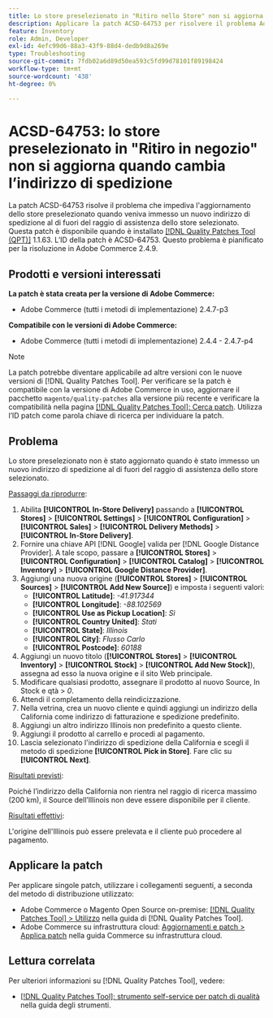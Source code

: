 ```yaml
---
title: Lo store preselezionato in "Ritiro nello Store" non si aggiorna quando cambia l'indirizzo di spedizione
description: Applicare la patch ACSD-64753 per risolvere il problema Adobe Commerce, in cui lo store preselezionato non è stato aggiornato quando è stato immesso un nuovo indirizzo di spedizione al di fuori del raggio di servizio dello store selezionato.
feature: Inventory
role: Admin, Developer
exl-id: 4efc99d6-88a3-43f9-88d4-dedb9d8a269e
type: Troubleshooting
source-git-commit: 7fdb02a6d89d50ea593c5fd99d78101f89198424
workflow-type: tm+mt
source-wordcount: '438'
ht-degree: 0%

---
```


# ACSD-64753: lo store preselezionato in &quot;Ritiro in negozio&quot; non si aggiorna quando cambia l’indirizzo di spedizione

La patch ACSD-64753 risolve il problema che impediva l&#39;aggiornamento dello store preselezionato quando veniva immesso un nuovo indirizzo di spedizione al di fuori del raggio di assistenza dello store selezionato. Questa patch è disponibile quando è installato [[!DNL Quality Patches Tool (QPT)]](/help/tools/quality-patches-tool/quality-patches-tool-to-self-serve-quality-patches.md) 1.1.63. L’ID della patch è ACSD-64753. Questo problema è pianificato per la risoluzione in Adobe Commerce 2.4.9.

## Prodotti e versioni interessati

**La patch è stata creata per la versione di Adobe Commerce:**

* Adobe Commerce (tutti i metodi di implementazione) 2.4.7-p3

**Compatibile con le versioni di Adobe Commerce:**

* Adobe Commerce (tutti i metodi di implementazione) 2.4.4 - 2.4.7-p4

>[!NOTE]
>
>La patch potrebbe diventare applicabile ad altre versioni con le nuove versioni di [!DNL Quality Patches Tool]. Per verificare se la patch è compatibile con la versione di Adobe Commerce in uso, aggiornare il pacchetto `magento/quality-patches` alla versione più recente e verificare la compatibilità nella pagina [[!DNL Quality Patches Tool]: Cerca patch](https://experienceleague.adobe.com/tools/commerce-quality-patches/index.html?lang=it). Utilizza l’ID patch come parola chiave di ricerca per individuare la patch.

## Problema

Lo store preselezionato non è stato aggiornato quando è stato immesso un nuovo indirizzo di spedizione al di fuori del raggio di assistenza dello store selezionato.

<u>Passaggi da riprodurre</u>:

1. Abilita **[!UICONTROL In-Store Delivery]** passando a **[!UICONTROL Stores]** > **[!UICONTROL Settings]** > **[!UICONTROL Configuration]** > **[!UICONTROL Sales]** > **[!UICONTROL Delivery Methods]** > **[!UICONTROL In-Store Delivery]**.
1. Fornire una chiave API [!DNL Google] valida per [!DNL Google Distance Provider]. A tale scopo, passare a **[!UICONTROL Stores]** > **[!UICONTROL Configuration]** > **[!UICONTROL Catalog]** > **[!UICONTROL Inventory]** > **[!UICONTROL Google Distance Provider]**.
1. Aggiungi una nuova origine (**[!UICONTROL Stores]** > **[!UICONTROL Sources]** > **[!UICONTROL Add New Source]**) e imposta i seguenti valori:
   * **[!UICONTROL Latitude]**: *-41.917344*
   * **[!UICONTROL Longitude]**: *-88.102569*
   * **[!UICONTROL Use as Pickup Location]**: *Sì*
   * **[!UICONTROL Country United]**: *Stati*
   * **[!UICONTROL State]**: *Illinois*
   * **[!UICONTROL City]**: *Flusso Carlo*
   * **[!UICONTROL Postcode]**: *60188*
1. Aggiungi un nuovo titolo (**[!UICONTROL Stores]** > **[!UICONTROL Inventory]** > **[!UICONTROL Stock]** > **[!UICONTROL Add New Stock]**), assegna ad esso la nuova origine e il sito Web principale.
1. Modificare qualsiasi prodotto, assegnare il prodotto al nuovo Source, In Stock e qtà > *0*.
1. Attendi il completamento della reindicizzazione.
1. Nella vetrina, crea un nuovo cliente e quindi aggiungi un indirizzo della California come indirizzo di fatturazione e spedizione predefinito.
1. Aggiungi un altro indirizzo Illinois non predefinito a questo cliente.
1. Aggiungi il prodotto al carrello e procedi al pagamento.
1. Lascia selezionato l&#39;indirizzo di spedizione della California e scegli il metodo di spedizione **[!UICONTROL Pick in Store]**. Fare clic su **[!UICONTROL Next]**.

<u>Risultati previsti</u>:

Poiché l’indirizzo della California non rientra nel raggio di ricerca massimo (200 km), il Source dell’Illinois non deve essere disponibile per il cliente.

<u>Risultati effettivi</u>:

L&#39;origine dell&#39;Illinois può essere prelevata e il cliente può procedere al pagamento.

## Applicare la patch

Per applicare singole patch, utilizzare i collegamenti seguenti, a seconda del metodo di distribuzione utilizzato:

* Adobe Commerce o Magento Open Source on-premise: [[!DNL Quality Patches Tool] > Utilizzo](/help/tools/quality-patches-tool/usage.md) nella guida di [!DNL Quality Patches Tool].
* Adobe Commerce su infrastruttura cloud: [Aggiornamenti e patch > Applica patch](https://experienceleague.adobe.com/docs/commerce-cloud-service/user-guide/develop/upgrade/apply-patches.html?lang=it) nella guida Commerce su infrastruttura cloud.

## Lettura correlata

Per ulteriori informazioni su [!DNL Quality Patches Tool], vedere:

* [[!DNL Quality Patches Tool]: strumento self-service per patch di qualità](/help/tools/quality-patches-tool/quality-patches-tool-to-self-serve-quality-patches.md) nella guida degli strumenti.
